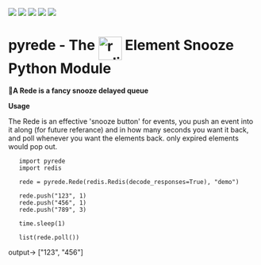 ![](https://img.shields.io/github/release/fanjindong/pyrede.svg)
![](https://img.shields.io/github/issues/fanjindong/pyrede.svg)
![](https://img.shields.io/pypi/pyversions/pyrede.svg)
![](https://img.shields.io/travis/com/fanjindong/pyrede/master.svg)
![](https://img.shields.io/github/last-commit/fanjindong/pyrede.svg)

<h1>  pyrede - The <img src="https://upload.wikimedia.org/wikipedia/en/6/6b/Redis_Logo.svg" alt="redis" height="47" align="top"/> Element Snooze Python Module</h1>

:rocket:**A Rede is a fancy snooze delayed queue**


**Usage**

The Rede is an effective 'snooze button' for events,
you push an event into it along (for future referance) and in how many seconds you want it back,
and poll whenever you want the elements back. only expired elements would pop out.


```
   import pyrede
   import redis

   rede = pyrede.Rede(redis.Redis(decode_responses=True), "demo")

   rede.push("123", 1)
   rede.push("456", 1)
   rede.push("789", 3)

   time.sleep(1)

   list(rede.poll())
```
output-> ["123", "456"]